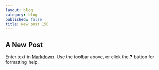 ```yaml
---
layout: blog
category: blog
published: false
title: New post 150
---
```


## A New Post

Enter text in [Markdown](http://daringfireball.net/projects/markdown/). Use the toolbar above, or click the **?** button for formatting help.

